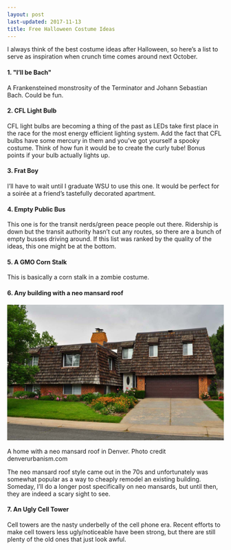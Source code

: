 ```yaml
---
layout: post
last-updated: 2017-11-13
title: Free Halloween Costume Ideas
---
```


I always think of the best costume ideas after Halloween, so here’s a list to serve as inspiration when crunch time comes around next October.

#### 1. **"I’ll be Bach"**

A Frankensteined monstrosity of the Terminator and Johann Sebastian Bach. Could be fun.

#### 2. **CFL Light Bulb**

CFL light bulbs are becoming a thing of the past as LEDs take first place in the race for the most energy efficient lighting system. Add the fact that CFL bulbs have some mercury in them and you’ve got yourself a spooky costume. Think of how fun it would be to create the curly tube! Bonus points if your bulb actually lights up. 

#### 3. **Frat Boy**

I’ll have to wait until I graduate WSU to use this one. It would be perfect for a soirée at a friend’s tastefully decorated apartment. 

#### 4. **Empty Public Bus**

This one is for the transit nerds/green peace people out there. Ridership is down but the transit authority hasn’t cut any routes, so there are a bunch of empty busses driving around. If this list was ranked by the quality of the ideas, this one might be at the bottom.

#### 5. **A GMO Corn Stalk**

This is basically a corn stalk in a zombie costume. 

#### 6. **Any building with a neo mansard roof**
<div class="post-img">
    <img class="cute-img" src="/assets/neo-mansard-house.jpg"/>
    <p>A home with a neo mansard roof in Denver. Photo credit denverurbanism.com</p>
</div>
The neo mansard roof style came out in the 70s and unfortunately was somewhat popular as a way to cheaply remodel an existing building. Someday, I’ll do a longer post specifically on neo mansards, but until then, they are indeed a scary sight to see. 

#### 7. **An Ugly Cell Tower**

Cell towers are the nasty underbelly of the cell phone era. Recent efforts to make cell towers less ugly/noticeable have been strong, but there are still plenty of the old ones that just look awful. 

